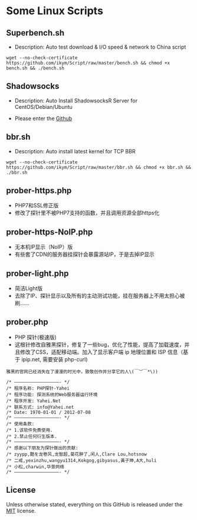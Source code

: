 # Some Linux Scripts

## Superbench.sh
- Description: Auto test download & I/O speed & network to China script

```
wget --no-check-certificate https://github.com/ikym/Script/raw/master/bench.sh && chmod +x bench.sh && ./bench.sh
```

## Shadowsocks
- Description: Auto Install ShadowsocksR Server for CentOS/Debian/Ubuntu

- Please enter the [Github](https://github.com/ikym/Shadowsocks)

## bbr.sh
- Description: Auto install latest kernel for TCP BBR

```
wget --no-check-certificate https://github.com/ikym/Script/raw/master/bbr.sh && chmod +x bbr.sh && ./bbr.sh
```

## prober-https.php
- PHP7和SSL修正版
- 修改了探针里不被PHP7支持的函数，并且调用资源全部https化

## prober-https-NoIP.php
- 无本机IP显示（NoIP）版
- 有些套了CDN的服务器挂探针会暴露源站IP，于是去掉IP显示

## prober-light.php
- 简洁Light版
- 去除了IP、探针显示以及所有的主动测试功能，挂在服务器上不用太担心被刷……

## prober.php
- PHP 探针(极速版)
- 这根针修改自雅黑探针，修复了一些bug，优化了性能，提高了加载速度，并且修改了CSS，适配移动端。加入了显示客户端 ip 地理位置和 ISP 信息（基于 ipip.net, 需要安装 php-curl)

```
雅黑的官网已经消失在了漫漫的时光中，致敬创作并分享它的人\(￣︶￣*\))

/* —————————————————- */
/* 程序名称: PHP探针-Yahei
/* 程序功能: 探测系统的Web服务器运行环境
/* 程序开发: Yahei.Net
/* 联系方式: info@Yahei.net
/* Date: 1970-01-01 / 2012-07-08
/* —————————————————- */
/* 使用条款:
/* 1.该软件免费使用.
/* 2.禁止任何衍生版本.
/* —————————————————- */
/* 感谢以下朋友为探针做出的贡献:
/* zyypp,酷を龙卷风,龙智超,菊花肿了,闲人,Clare Lou,hotsnow
/* 二戒,yexinzhu,wangyu1314,Kokgog,gibyasus,黃子珅,A大,huli
/* 小松,charwin,华景网络
/* —————————————————- */
```

## License

Unless otherwise stated, everything on this GitHub is released under the [MIT](https://mit-license.org) license.
